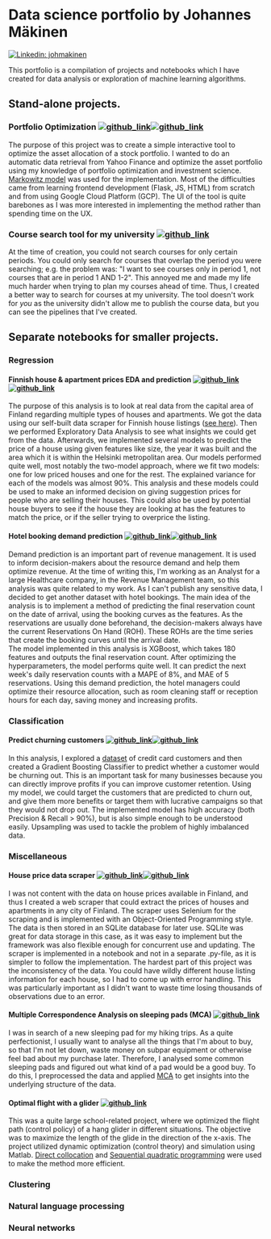 


# Data science portfolio by Johannes Mäkinen



[![Linkedin: johmakinen](https://img.shields.io/badge/-Johannes%20Mäkinen-blue?style=flat-square&logo=Linkedin&logoColor=white&link=https://www.linkedin.com/in/johmakinen/)](https://www.linkedin.com/in/johmakinen/)

This portfolio is a compilation of projects and notebooks which I have created for data analysis or exploration of machine learning algorithms.

## Stand-alone projects.

### Portfolio Optimization [![github_link](https://img.shields.io/badge/-Github-blueviolet?style=flat-square&logo=github&logoColor=white&link=https://github.com/johmakinen/Portfolio-Optimization)](https://github.com/johmakinen/Portfolio-Optimization)[![github_link](https://img.shields.io/badge/-GoogleCloud-blue?style=flat-square&logo=googlecloud&logoColor=white&link=https://portfolio-optimization-mhsj544yua-lz.a.run.app)](https://portfolio-optimization-mhsj544yua-lz.a.run.app)

The purpose of this project was to create a simple interactive tool to optimize the asset allocation of a stock portfolio. I wanted to do an automatic data retrieval from Yahoo Finance and optimize the asset portfolio using my knowledge of portfolio optimization and investment science. [Markowitz model](https://en.wikipedia.org/wiki/Markowitz_model) was used for the implementation. Most of the difficulties came from learning frontend development (Flask, JS, HTML) from scratch and from using Google Cloud Platform (GCP). The UI of the tool is quite barebones as I was more interested in implementing the method rather than spending time on the UX.

### Course search tool for my university [![github_link](https://img.shields.io/badge/-Github-blueviolet?style=flat-square&logo=github&logoColor=white&link=https://github.com/johmakinen/University-course-search-tool)](https://github.com/johmakinen/University-course-search-tool)


At the time of creation, you could not search courses for only certain periods. You could only search for courses that overlap the period you were searching; e.g. the problem was: "I want to see courses only in period 1, not courses that are in period 1 AND 1-2". This annoyed me and made my life much harder when trying to plan my courses ahead of time. Thus, I created a better way to search for courses at my university. The tool doesn't work for *you* as the university didn't allow me to publish the course data, but you can see the pipelines that I've created.


## Separate notebooks for smaller projects.

### Regression

#### Finnish house & apartment prices EDA and prediction [![github_link](https://img.shields.io/badge/-Github-blueviolet?style=flat-square&logo=github&logoColor=white&link=https://github.com/johmakinen/Various_projects/blob/main/Notebooks/House_prices.ipynb)](https://github.com/johmakinen/Various_projects/blob/main/Notebooks/House_prices.ipynb)[![github_link](https://img.shields.io/badge/-nbviewer-white?style=flat-square&logo=jupyter&logoColor=orange&link=https://nbviewer.org/github/johmakinen/Various_projects/blob/main/Notebooks/House_prices.ipynb)](https://nbviewer.org/github/johmakinen/Various_projects/blob/main/Notebooks/House_prices.ipynb)

The purpose of this analysis is to look at real data from the capital area of Finland regarding multiple types of houses and apartments. We got the data using our self-built data scraper for Finnish house listings ([see here](https://github.com/johmakinen/Various_projects/blob/main/Notebooks/house_scraper.ipynb)). Then we performed Exploratory Data Analysis to see what insights we could get from the data. Afterwards, we implemented several models to predict the price of a house using given features like size, the year it was built and the area which it is within the Helsinki metropolitan area.
Our models performed quite well, most notably the two-model approach, where we fit two models: one for low priced houses and one for the rest. The explained variance for each of the models was almost 90%.
This analysis and these models could be used to make an informed decision on giving suggestion prices for people who are selling their houses.
This could also be used by potential house buyers to see if the house they are looking at has the features to match the price, or if the seller trying to overprice the listing.

#### Hotel booking demand prediction [![github_link](https://img.shields.io/badge/-Github-blueviolet?style=flat-square&logo=github&logoColor=white&link=https://github.com/johmakinen/Various_projects/blob/main/Notebooks/Hotel_bookings.ipynb)](https://github.com/johmakinen/Various_projects/blob/main/Notebooks/Hotel_bookings.ipynb)[![github_link](https://img.shields.io/badge/-nbviewer-white?style=flat-square&logo=jupyter&logoColor=orange&link=https://nbviewer.org/github/johmakinen/Various_projects/blob/main/Notebooks/Hotel_bookings.ipynb)](https://nbviewer.org/github/johmakinen/Various_projects/blob/main/Notebooks/Hotel_bookings.ipynb)

Demand prediction is an important part of revenue management. It is used to inform decision-makers about the resource demand and help them optimize revenue. At the time of writing this, I'm working as an Analyst for a large Healthcare company, in the Revenue Management team, so this analysis was quite related to my work. As I can't publish any sensitive data, I decided to get another dataset with hotel bookings. The main idea of the analysis is to implement a method of predicting the final reservation count on the date of arrival, using the booking curves as the features. As the reservations are usually done beforehand, the decision-makers always have the current Reservations On Hand (ROH). These ROHs are the time series that create the booking curves until the arrival date.   
The model implemented in this analysis is XGBoost, which takes 180 features and outputs the final reservation count. After optimizing the hyperparameters, the model performs quite well. It can predict the next week's daily reservation counts with a MAPE of 8%, and MAE of 5 reservations. Using this demand prediction, the hotel managers could optimize their resource allocation, such as room cleaning staff or reception hours for each day, saving money and increasing profits.

### Classification

#### Predict churning customers [![github_link](https://img.shields.io/badge/-Github-blueviolet?style=flat-square&logo=github&logoColor=white&link=https://github.com/johmakinen/Various_projects/blob/main/Notebooks/Credit_card_churn.ipynb)](https://github.com/johmakinen/Various_projects/blob/main/Notebooks/Credit_card_churn.ipynb)[![github_link](https://img.shields.io/badge/-nbviewer-white?style=flat-square&logo=jupyter&logoColor=orange&link=https://nbviewer.org/github/johmakinen/Various_projects/blob/main/Notebooks/Credit_card_churn.ipynb)](https://nbviewer.org/github/johmakinen/Various_projects/blob/main/Notebooks/Credit_card_churn.ipynb)

In this analysis, I explored a [dataset](https://www.kaggle.com/sakshigoyal7/credit-card-customers) of credit card customers and then created a Gradient Boosting Classifier to predict whether a customer would be churning out. This is an important task for many businesses because you can directly improve profits if you can improve customer retention. Using my model, we could target the customers that are predicted to churn out, and give them more benefits or target them with lucrative campaigns so that they would not drop out. The implemented model has high accuracy (both Precision & Recall > 90%), but is also simple enough to be understood easily. Upsampling was used to tackle the problem of highly imbalanced data.


### Miscellaneous

#### House price data scraper [![github_link](https://img.shields.io/badge/-Github-blueviolet?style=flat-square&logo=github&logoColor=white&link=https://github.com/johmakinen/Various_projects/blob/main/Notebooks/house_scraper.ipynb)](https://github.com/johmakinen/Various_projects/blob/main/Notebooks/house_scraper.ipynb)[![github_link](https://img.shields.io/badge/-nbviewer-white?style=flat-square&logo=jupyter&logoColor=orange&link=https://nbviewer.org/github/johmakinen/Various_projects/blob/main/Notebooks/house_scraper.ipynb)](https://nbviewer.org/github/johmakinen/Various_projects/blob/main/Notebooks/house_scraper.ipynb)

I was not content with the data on house prices available in Finland, and thus I created a web scraper that could extract the prices of houses and apartments in any city of Finland. The scraper uses Selenium for the scraping and is implemented with an Object-Oriented Programming style. The data is then stored in an SQLite database for later use. SQLite was great for data storage in this case, as it was easy to implement but the framework was also flexible enough for concurrent use and updating. The scraper is implemented in a notebook and not in a separate .py-file, as it is simpler to follow the implementation. The hardest part of this project was the inconsistency of the data. You could have wildly different house listing information for each house, so I had to come up with error handling. This was particularly important as I didn't want to waste time losing thousands of observations due to an error.

#### Multiple Correspondence Analysis on sleeping pads (MCA) [![github_link](https://img.shields.io/badge/-Github-blueviolet?style=flat-square&logo=github&logoColor=white&link=https://github.com/johmakinen/MCA-on-sleeping-pads/blob/main/MCA_report.pdf)](https://github.com/johmakinen/MCA-on-sleeping-pads/blob/main/MCA_report.pdf)

I was in search of a new sleeping pad for my hiking trips. As a quite perfectionist, I usually want to analyse all the things that I'm about to buy, so that I'm not let down, waste money on subpar equipment or otherwise feel bad about my purchase later. Therefore, I analysed some common sleeping pads and figured out what kind of a pad would be a good buy. To do this, I preprocessed the data and applied [MCA](https://en.wikipedia.org/wiki/Multiple_correspondence_analysis) to get insights into the underlying structure of the data.

#### Optimal flight with a glider [![github_link](https://img.shields.io/badge/-Github-blueviolet?style=flat-square&logo=github&logoColor=white&link=https://github.com/johmakinen/Optimal-flight-with-a-glider/blob/main/Glider_project_pdf_full.pdf)](https://github.com/johmakinen/Optimal-flight-with-a-glider/blob/main/Glider_project_pdf_full.pdf)

This was a quite large school-related project, where we optimized the flight path (control policy) of a hang glider in different situations. The objective was to maximize the length of the glide in the direction of the x-axis. The project utilized dynamic optimization (control theory) and simulation using Matlab. [Direct collocation](https://en.wikipedia.org/wiki/Trajectory_optimization#Direct_collocation) and [Sequential quadratic programming](https://en.wikipedia.org/wiki/Sequential_quadratic_programming) were used to make the method more efficient.

### Clustering

### Natural language processing

### Neural networks
